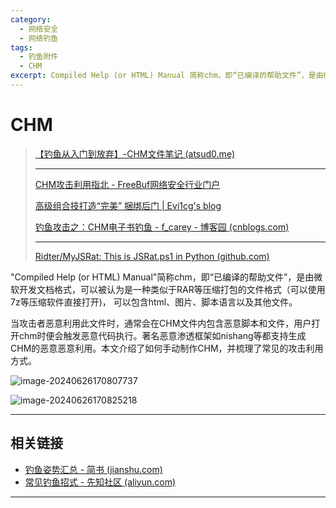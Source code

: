 ```yaml
---
category:
  - 网络安全
  - 网络钓鱼
tags:
  - 钓鱼附件
  - CHM
excerpt: Compiled Help (or HTML) Manual 简称chm，即“已编译的帮助文件”，是由微软开发文档格式，可以被认为是一种类似于RAR等压缩打包的文件格式（可以使用7z等压缩软件直接打开)， 可以包含html、图片、脚本语言以及其他文件。 当攻击者恶意利用此文件时，通常会在CHM文件内包含恶意脚本和文件，用户打开chm时便会触发恶意代码执行。著名恶意渗透框架如nishang等都支持生成CHM的恶意恶意利用。本文介绍了如何手动制作CHM，并梳理了常见的攻击利用方式。
---
```


# CHM

> [【钓鱼从入门到放弃】-CHM文件笔记 (atsud0.me)](https://atsud0.me/2022/01/【钓鱼从入门到放弃】-CHM文件笔记/)
>
> ---
>
> [CHM攻击利用指北 - FreeBuf网络安全行业门户](https://www.freebuf.com/articles/web/286340.html)
>
> [高级组合技打造“完美” 捆绑后门 | Evi1cg's blog](https://evi1cg.me/archives/chm_backdoor.html)
>
> [钓鱼攻击之：CHM电子书钓鱼 - f_carey - 博客园 (cnblogs.com)](https://www.cnblogs.com/f-carey/p/16545514.html)
>
> ---
>
> [Ridter/MyJSRat: This is JSRat.ps1 in Python (github.com)](https://github.com/Ridter/MyJSRat)

"Compiled Help (or HTML) Manual"简称chm，即“已编译的帮助文件”，是由微软开发文档格式，可以被认为是一种类似于RAR等压缩打包的文件格式（可以使用7z等压缩软件直接打开)， 可以包含html、图片、脚本语言以及其他文件。

当攻击者恶意利用此文件时，通常会在CHM文件内包含恶意脚本和文件，用户打开chm时便会触发恶意代码执行。著名恶意渗透框架如nishang等都支持生成CHM的恶意恶意利用。本文介绍了如何手动制作CHM，并梳理了常见的攻击利用方式。

![image-20240626170807737](http://cdn.ayusummer233.top/DailyNotes/202406261708859.png)

![image-20240626170825218](http://cdn.ayusummer233.top/DailyNotes/202406261708313.png)

---

## 相关链接

- [钓鱼姿势汇总 - 简书 (jianshu.com)](https://www.jianshu.com/p/dcd250593698)
- [常见钓鱼招式 - 先知社区 (aliyun.com)](https://xz.aliyun.com/t/10339?time__1311=Cqjx2QD%3DiteWqGNDQimOgbtDtt0QtDReOYD)

---











